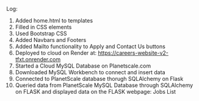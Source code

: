 Log:
1) Added home.html to templates
2) Filled in CSS elements
3) Used Bootstrap CSS
4) Added Navbars and Footers
5) Added Mailto functionality to Apply and Contact Us buttons
6) Deployed to cloud on Render at: https://careers-website-v2-tfxt.onrender.com
7) Started a Cloud MySQL Database on Planetscale.com
8) Downloaded MySQL Workbench to connect and insert data
9) Connected to PlanetScale database thorugh SQLAlchemy on Flask
10) Queried data from PlanetScale MySQL Database through SQLAlchemy on FLASK and displayed data on the FLASK webpage: Jobs List